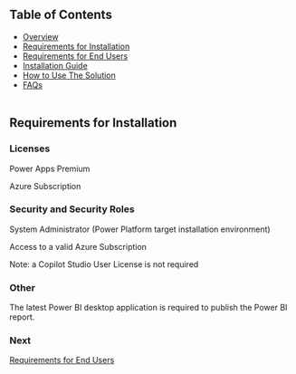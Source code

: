 ## Table of Contents
- [Overview](../README.md#overview)
- [Requirements for Installation](requirements-for-installation.md)
- [Requirements for End Users](requirements-for-end-users.md)
- [Installation Guide](installation.md)
- [How to Use The Solution](howtousereporting.md)
- [FAQs](faq.md)
<br><br>

## Requirements for Installation

### Licenses

Power Apps Premium

Azure Subscription

### Security and Security Roles

System Administrator (Power Platform target installation environment)

Access to a valid Azure Subscription

Note: a Copilot Studio User License is not required

### Other

The latest Power BI desktop application is required to publish the Power BI report.

### Next
[Requirements for End Users](requirements-for-end-users.md)
